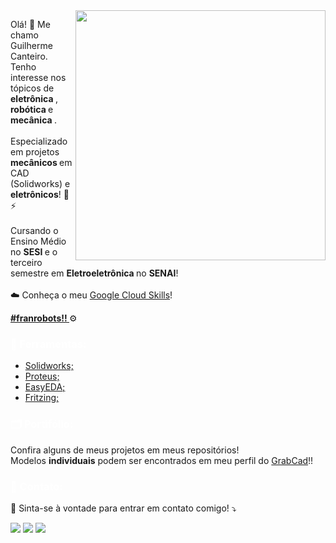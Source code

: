 <img src="https://github.com/GuilhermeCanteiro/GuilhermeCanteiro/assets/96209646/b4f54144-e8ed-4e0f-a0c0-0f03d8ed743d" min-width="400px" max-width="400px" width="400px" align="right">

<p align="left"> 
  Olá! 👋 Me chamo Guilherme Canteiro. Tenho interesse nos tópicos de <strong> eletrônica </strong>, <strong> robótica </strong> e <strong> mecânica </strong>. <br>
  <br>
  Especializado em projetos <strong> mecânicos </strong> em CAD (Solidworks) e <strong> eletrônicos</strong>! 🔧⚡<br>
  <br>
  Cursando o Ensino Médio no <strong> SESI </strong> e o terceiro semestre em <strong> Eletroeletrônica </strong> no <strong>SENAI</strong>! <br>
  <br>
  ☁️ Conheça o meu <a href="https://www.cloudskillsboost.google/public_profiles/d87bd96b-111a-420f-ab3f-8cbc7d796e78"> Google Cloud Skills</a>! </p>
  <strong> <a href="https://www.instagram.com/fran_robots/"> #franrobots!! </a> </strong> ⚙️

<p align="left">
   <h3 style= "color: white;"> 💼 Ferramentas: </h3>
 <ul> 
   <li> <a href="https://www.solidworks.com/"> Solidworks; </a> </li>
   <li> <a href="https://www.labcenter.com/"> Proteus; </a> </li>
   <li> <a href="https://easyeda.com/"> EasyEDA; </a> </li>
   <li> <a href="https://fritzing.org/"> Fritzing; </a> 
   </li>
 </ul>

</p>
 <h3 style= "color: white;"> 🗂️ Portifólio: </h3>
 Confira alguns de meus projetos em meus repositórios! <br>
 Modelos <strong>individuais</strong> podem ser encontrados em meu perfil do <a href="https://grabcad.com/guilherme.canteiro-1"> GrabCad</a>!! <br>
 
<p align="left">
 <h3 style= "color: white;"> 📢 Contato: </h3>
 💌 Sinta-se à vontade para entrar em contato comigo! ⤵️ </p>

<p align="left">
 
  <a href="mailto:guilhermebcanteiro@gmail.com" alt="Gmail">
  <img src="https://img.shields.io/badge/-Gmail-FF0000?style=flat-square&labelColor=FF0000&logo=gmail&logoColor=white&link=LINK-DO-SEU-GMAIL" /></a>

  <a href="https://www.linkedin.com/in/guilhermebcanteiro/" alt="LinkedIn">
  <img src="https://img.shields.io/badge/-Linkedin-0e76a8?style=flat-square&logo=Linkedin&logoColor=white&link=LINK-DO-SEU-LINKEDIN" /></a>

  <a href="https://www.instagram.com/guilhermebcanteiro/" alt="Instagram">
  <img src="https://img.shields.io/badge/-Instagram-DF0174?style=flat-square&labelColor=DF0174&logo=instagram&logoColor=white&link=LINK-DO-SEU-INSTAGRAM"/></a>
  
</p>
